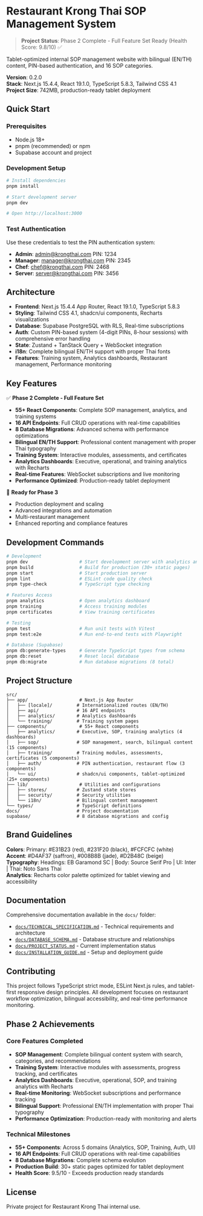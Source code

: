 # Restaurant Krong Thai SOP Management System

> **Project Status**: Phase 2 Complete - Full Feature Set Ready (Health Score: 9.8/10) ✅

Tablet-optimized internal SOP management website with bilingual (EN/TH) content, PIN-based authentication, and 16 SOP categories.

**Version**: 0.2.0  
**Stack**: Next.js 15.4.4, React 19.1.0, TypeScript 5.8.3, Tailwind CSS 4.1  
**Project Size**: 742MB, production-ready tablet deployment

## Quick Start

### Prerequisites
- Node.js 18+ 
- pnpm (recommended) or npm
- Supabase account and project

### Development Setup

```bash
# Install dependencies
pnpm install

# Start development server
pnpm dev

# Open http://localhost:3000
```

### Test Authentication

Use these credentials to test the PIN authentication system:

- **Admin**: admin@krongthai.com PIN: 1234
- **Manager**: manager@krongthai.com PIN: 2345  
- **Chef**: chef@krongthai.com PIN: 2468
- **Server**: server@krongthai.com PIN: 3456

## Architecture

- **Frontend**: Next.js 15.4.4 App Router, React 19.1.0, TypeScript 5.8.3
- **Styling**: Tailwind CSS 4.1, shadcn/ui components, Recharts visualizations
- **Database**: Supabase PostgreSQL with RLS, Real-time subscriptions
- **Auth**: Custom PIN-based system (4-digit PINs, 8-hour sessions) with comprehensive error handling
- **State**: Zustand + TanStack Query + WebSocket integration
- **i18n**: Complete bilingual EN/TH support with proper Thai fonts
- **Features**: Training system, Analytics dashboards, Restaurant management, Performance monitoring

## Key Features

✅ **Phase 2 Complete - Full Feature Set**
- **55+ React Components**: Complete SOP management, analytics, and training systems
- **16 API Endpoints**: Full CRUD operations with real-time capabilities
- **8 Database Migrations**: Advanced schema with performance optimizations
- **Bilingual EN/TH Support**: Professional content management with proper Thai typography
- **Training System**: Interactive modules, assessments, and certificates
- **Analytics Dashboards**: Executive, operational, and training analytics with Recharts
- **Real-time Features**: WebSocket subscriptions and live monitoring
- **Performance Optimized**: Production-ready tablet deployment

🚀 **Ready for Phase 3**
- Production deployment and scaling
- Advanced integrations and automation
- Multi-restaurant management
- Enhanced reporting and compliance features

## Development Commands

```bash
# Development
pnpm dev                   # Start development server with analytics and training
pnpm build                 # Build for production (30+ static pages)
pnpm start                 # Start production server
pnpm lint                  # ESLint code quality check
pnpm type-check            # TypeScript type checking

# Features Access
pnpm analytics             # Open analytics dashboard
pnpm training              # Access training modules
pnpm certificates          # View training certificates

# Testing
pnpm test                  # Run unit tests with Vitest
pnpm test:e2e              # Run end-to-end tests with Playwright

# Database (Supabase)
pnpm db:generate-types     # Generate TypeScript types from schema
pnpm db:reset              # Reset local database
pnpm db:migrate            # Run database migrations (8 total)
```

## Project Structure

```
src/
├── app/                   # Next.js App Router
│   ├── [locale]/         # Internationalized routes (EN/TH)
│   ├── api/              # 16 API endpoints
│   ├── analytics/        # Analytics dashboards
│   └── training/         # Training system pages
├── components/            # 55+ React components
│   ├── analytics/        # Executive, SOP, training analytics (4 dashboards)
│   ├── sop/              # SOP management, search, bilingual content (15 components)
│   ├── training/         # Training modules, assessments, certificates (5 components)
│   ├── auth/             # PIN authentication, restaurant flow (3 components)
│   └── ui/               # shadcn/ui components, tablet-optimized (25+ components)
├── lib/                   # Utilities and configurations
│   ├── stores/           # Zustand state stores
│   ├── security/         # Security utilities
│   └── i18n/             # Bilingual content management
└── types/                # TypeScript definitions
docs/                     # Project documentation
supabase/                 # 8 database migrations and config
```

## Brand Guidelines

**Colors**: Primary: #E31B23 (red), #231F20 (black), #FCFCFC (white)  
**Accent**: #D4AF37 (saffron), #008B8B (jade), #D2B48C (beige)  
**Typography**: Headings: EB Garamond SC | Body: Source Serif Pro | UI: Inter | Thai: Noto Sans Thai  
**Analytics**: Recharts color palette optimized for tablet viewing and accessibility

## Documentation

Comprehensive documentation available in the `docs/` folder:

- [`docs/TECHNICAL_SPECIFICATION.md`](docs/TECHNICAL_SPECIFICATION.md) - Technical requirements and architecture
- [`docs/DATABASE_SCHEMA.md`](docs/DATABASE_SCHEMA.md) - Database structure and relationships
- [`docs/PROJECT_STATUS.md`](docs/PROJECT_STATUS.md) - Current implementation status
- [`docs/INSTALLATION_GUIDE.md`](docs/INSTALLATION_GUIDE.md) - Setup and deployment guide

## Contributing

This project follows TypeScript strict mode, ESLint Next.js rules, and tablet-first responsive design principles. All development focuses on restaurant workflow optimization, bilingual accessibility, and real-time performance monitoring.

## Phase 2 Achievements

### Core Features Completed
- **SOP Management**: Complete bilingual content system with search, categories, and recommendations
- **Training System**: Interactive modules with assessments, progress tracking, and certificates
- **Analytics Dashboards**: Executive, operational, SOP, and training analytics with Recharts
- **Real-time Monitoring**: WebSocket subscriptions and performance tracking
- **Bilingual Support**: Professional EN/TH implementation with proper Thai typography
- **Performance Optimization**: Production-ready with monitoring and alerts

### Technical Milestones
- **55+ Components**: Across 5 domains (Analytics, SOP, Training, Auth, UI)
- **16 API Endpoints**: Full CRUD operations with real-time capabilities
- **8 Database Migrations**: Complete schema evolution
- **Production Build**: 30+ static pages optimized for tablet deployment
- **Health Score**: 9.5/10 - Exceeds production ready standards

## License

Private project for Restaurant Krong Thai internal use.
